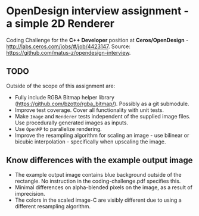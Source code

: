 # OpenDesign interview assignment - a simple 2D Renderer
Coding Challenge for the **C++ Developer** position at **Ceros/OpenDesign** - http://labs.ceros.com/jobs/#/job/4423147.
Source: https://github.com/matus-z/opendesign-interview.

## TODO
Outside of the scope of this assignment are:
- Fully include RGBA Bitmap helper library (https://github.com/bzotto/rgba_bitmap/). Possibly as a git submodule.
- Improve test coverage. Cover all functionality with unit tests.
- Make `Image` and `Renderer` tests independent of the supplied image files. Use procedurally generated images as inputs.
- Use `OpenMP` to parallelize rendering.
- Improve the resampling algorithm for scaling an image - use bilinear or bicubic interpolation - specifically when upscaling the image.

## Know differences with the example output image
- The example output image contains blue background outside of the rectangle. No instruction in the coding-challenge.pdf specifies this.
- Minimal differences on alpha-blended pixels on the image, as a result of imprecision.
- The colors in the scaled image-C are visibly different due to using a different resampling algorithm.
